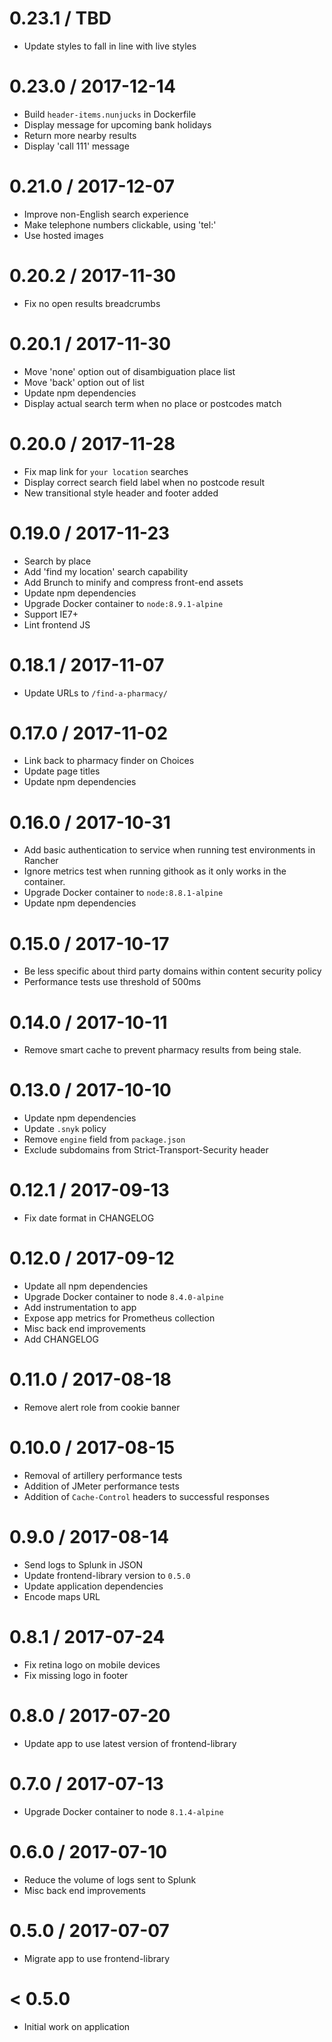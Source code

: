 0.23.1 / TBD
===================
- Update styles to fall in line with live styles

0.23.0 / 2017-12-14
===================
- Build `header-items.nunjucks` in Dockerfile
- Display message for upcoming bank holidays
- Return more nearby results
- Display 'call 111' message

0.21.0 / 2017-12-07
===================
- Improve non-English search experience
- Make telephone numbers clickable, using 'tel:'
- Use hosted images

0.20.2 / 2017-11-30
===================
- Fix no open results breadcrumbs

0.20.1 / 2017-11-30
===================
- Move 'none' option out of disambiguation place list
- Move 'back' option out of list
- Update npm dependencies
- Display actual search term when no place or postcodes match

0.20.0 / 2017-11-28
===================
- Fix map link for `your location` searches
- Display correct search field label when no postcode result
- New transitional style header and footer added

0.19.0 / 2017-11-23
===================
- Search by place
- Add 'find my location' search capability
- Add Brunch to minify and compress front-end assets
- Update npm dependencies
- Upgrade Docker container to `node:8.9.1-alpine`
- Support IE7+
- Lint frontend JS

0.18.1 / 2017-11-07
===================
- Update URLs to `/find-a-pharmacy/`

0.17.0 / 2017-11-02
===================
- Link back to pharmacy finder on Choices
- Update page titles
- Update npm dependencies

0.16.0 / 2017-10-31
===================
- Add basic authentication to service when running test environments in Rancher
- Ignore metrics test when running githook as it only works in the container.
- Upgrade Docker container to `node:8.8.1-alpine`
- Update npm dependencies

0.15.0 / 2017-10-17
===================
- Be less specific about third party domains within content security policy
- Performance tests use threshold of 500ms

0.14.0 / 2017-10-11
===================
- Remove smart cache to prevent pharmacy results from being stale.

0.13.0 / 2017-10-10
===================
- Update npm dependencies
- Update `.snyk` policy
- Remove `engine` field from `package.json`
- Exclude subdomains from Strict-Transport-Security header

0.12.1 / 2017-09-13
===================
- Fix date format in CHANGELOG

0.12.0 / 2017-09-12
===================
- Update all npm dependencies
- Upgrade Docker container to node `8.4.0-alpine`
- Add instrumentation to app
- Expose app metrics for Prometheus collection
- Misc back end improvements
- Add CHANGELOG

0.11.0 / 2017-08-18
===================
- Remove alert role from cookie banner

0.10.0 / 2017-08-15
===================
- Removal of artillery performance tests
- Addition of JMeter performance tests
- Addition of `Cache-Control` headers to successful responses

0.9.0 / 2017-08-14
==================
- Send logs to Splunk in JSON
- Update frontend-library version to `0.5.0`
- Update application dependencies
- Encode maps URL

0.8.1 / 2017-07-24
==================
- Fix retina logo on mobile devices
- Fix missing logo in footer

0.8.0 / 2017-07-20
==================
- Update app to use latest version of frontend-library

0.7.0 / 2017-07-13
==================
- Upgrade Docker container to node `8.1.4-alpine`

0.6.0 / 2017-07-10
==================
- Reduce the volume of logs sent to Splunk
- Misc back end improvements

0.5.0 / 2017-07-07
==================
- Migrate app to use frontend-library

< 0.5.0
=======
- Initial work on application
